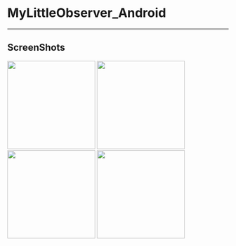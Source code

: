 # MyLittleObserver_Android
---------------------------
ScreenShots
---------------
<div>
<img width="200" src="https://user-images.githubusercontent.com/51434873/83447476-7b0bc600-a48b-11ea-8b69-4e19f73c6815.png">
<img width="200" src="https://user-images.githubusercontent.com/51434873/83448193-89a6ad00-a48c-11ea-861c-db0f44913050.png">
<img width="200" src="https://user-images.githubusercontent.com/51434873/83447904-1b61ea80-a48c-11ea-8429-e9ca1e6c0fb9.png">
<img width="200" src="https://user-images.githubusercontent.com/51434873/83447981-37658c00-a48c-11ea-8f65-6353b8d947ed.png">
</div>
